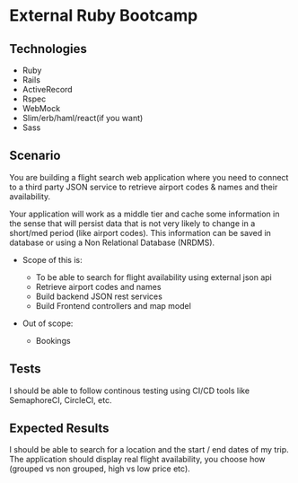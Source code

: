 # External Ruby Bootcamp

## Technologies
 - Ruby
 - Rails
 - ActiveRecord
 - Rspec
 - WebMock
 - Slim/erb/haml/react(if you want)
 - Sass

## Scenario

You are building a flight search web application where you need to connect to a third party JSON service to retrieve airport codes & names and their availability.

Your application will work as a middle tier and cache some information in the sense that will persist data that is not very likely to change in a short/med period (like airport codes). This information can be saved in database or using a Non Relational Database (NRDMS).

- Scope of this is:
   - To be able to search for flight availability using external json api
   - Retrieve airport codes and names
   - Build backend JSON rest services
   - Build Frontend controllers and map model

- Out of scope:
  - Bookings

## Tests
I should be able to follow continous testing using CI/CD tools like SemaphoreCI, CircleCI, etc.


## Expected Results
I should be able to search for a location and the start / end dates of my trip.
The application should display real flight availability, you choose how (grouped vs non grouped, high vs low price etc).
